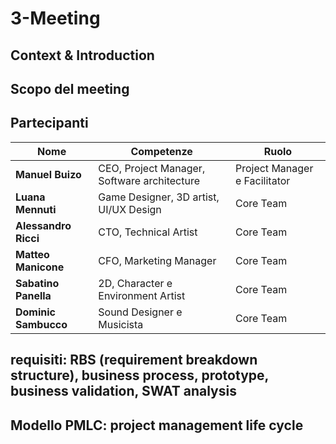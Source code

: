 # 3-Meeting

## Context & Introduction

## Scopo del meeting

## Partecipanti

| Nome                 | Competenze                                  | Ruolo                         |
|----------------------|---------------------------------------------|-------------------------------|
| **Manuel Buizo**     | CEO, Project Manager, Software architecture | Project Manager e Facilitator |
| **Luana Mennuti**    | Game Designer, 3D artist, UI/UX Design      | Core Team                     |
| **Alessandro Ricci** | CTO, Technical Artist                       | Core Team                     |
| **Matteo Manicone**  | CFO, Marketing Manager                      | Core Team                     |
| **Sabatino Panella** | 2D, Character e Environment Artist          | Core Team                     |
| **Dominic Sambucco** | Sound Designer e Musicista                  | Core Team                     |


## requisiti: RBS (requirement breakdown structure), business process, prototype, business validation, SWAT analysis

## Modello PMLC: project management life cycle